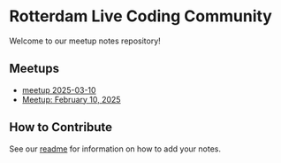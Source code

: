 # Rotterdam Live Coding Community

Welcome to our meetup notes repository!

## Meetups

- [meetup 2025-03-10](meetups/2025-03-10.md)
- [Meetup: February 10, 2025](meetups/2025-02-10.md)

## How to Contribute

See our [readme](README.md) for information on how to add your notes.
